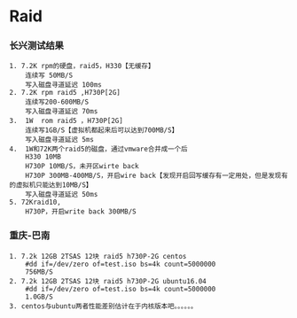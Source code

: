 Raid
====





### 长兴测试结果

	1. 7.2K rpm的硬盘，raid5，H330【无缓存】
		连续写 50MB/S
		写入磁盘寻道延迟 100ms
	2. 7.2K rpm raid5 ,H730P[2G]
		连续写200-600MB/S
		写入磁盘寻道延迟 70ms
	3.  1W  rom raid5 ，H730P[2G]
		连续写1GB/S【虚拟机都起来后可以达到700MB/S】
		写入磁盘寻道延迟 5ms
	4.  1W和72K两个raid5的磁盘，通过vmware合并成一个后
		H330 10MB
		H730P 10MB/S，未开区wirte back
		H730P 300MB-400MB/S，开启wire back【发现开启回写缓存有一定用处，但是发现有的虚拟机只能达到10MB/S】
		写入磁盘寻道延迟 50ms
	5. 72Kraid10,
		H730P，开启write back 300MB/S

### 重庆-巴南
	1. 7.2k 12GB 2TSAS 12块 raid5 h730P-2G centos
		#dd if=/dev/zero of=test.iso bs=4k count=5000000
		756MB/S
	2. 7.2k 12GB 2TSAS 12块 raid5 h730P-2G ubuntu16.04
		#dd if=/dev/zero of=test.iso bs=4k count=5000000
		1.0GB/S
	3. centos与ubuntu两者性能差别估计在于内核版本吧。。。。。。


​	
